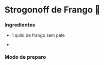 # Strogonoff de Frango :chicken:

### **Ingredientes**

- 1 quilo de frango sem pele

- 

### **Modo de preparo**







